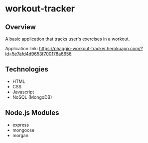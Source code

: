 # workout-tracker

## Overview
A basic application that tracks user's exercises in a workout.

Application link: https://phaggio-workout-tracker.herokuapp.com/?id=5e7afd4d9653f700178a6656

## Technologies
* HTML
* CSS
* Javascript
* NoSQL (MongoDB)

## Node.js Modules
* express
* mongoose
* morgan

